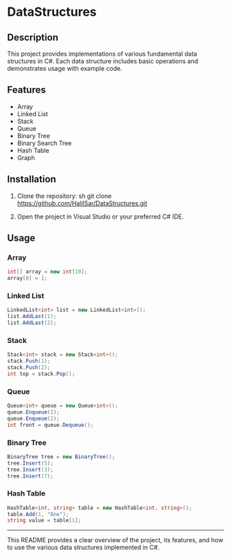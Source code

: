 # DataStructures
## Description
This project provides implementations of various fundamental data structures in C#. Each data structure includes basic operations and demonstrates usage with example code.
## Features
- Array
- Linked List
- Stack
- Queue
- Binary Tree
- Binary Search Tree
- Hash Table
- Graph
## Installation
1. Clone the repository:
   sh
   git clone https://github.com/HalilSar/DataStructures.git
   
2. Open the project in Visual Studio or your preferred C# IDE.


## Usage
### Array
```csharp
int[] array = new int[10];
array[0] = 1;
```

### Linked List
```csharp
LinkedList<int> list = new LinkedList<int>();
list.AddLast(1);
list.AddLast(2);
```

### Stack
```csharp
Stack<int> stack = new Stack<int>();
stack.Push(1);
stack.Push(2);
int top = stack.Pop();
```

### Queue
```csharp
Queue<int> queue = new Queue<int>();
queue.Enqueue(1);
queue.Enqueue(2);
int front = queue.Dequeue();
```

### Binary Tree
```csharp
BinaryTree tree = new BinaryTree();
tree.Insert(5);
tree.Insert(3);
tree.Insert(7);
```

### Hash Table
```csharp
HashTable<int, string> table = new HashTable<int, string>();
table.Add(1, "One");
string value = table[1];
```
---

This README provides a clear overview of the project, its features, and how to use the various data structures implemented in C#.
